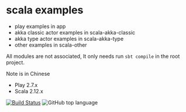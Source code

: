 # scala examples

 - play examples in app
 - akka classic actor examples in scala-akka-classic
 - akka type actor examples in scala-akka-type
 - other examples in scala-other
 
All modules are not associated, It only needs run ```sbt compile``` in the root project.

Note is in Chinese


* Play 2.7.x 
* Scala 2.12.x

[![Build Status](https://travis-ci.org/jxnu-liguobin/scala-examples.svg?branch=master)](https://travis-ci.org/jxnu-liguobin/scala-examples)
![GitHub top language](https://img.shields.io/github/languages/top/jxnu-liguobin/scala-examples.svg)